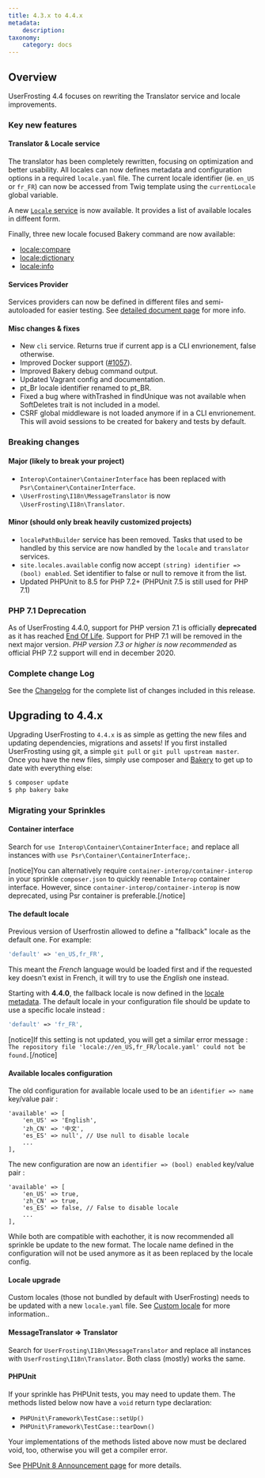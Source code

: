 ```yaml
---
title: 4.3.x to 4.4.x
metadata:
    description:
taxonomy:
    category: docs
---
```


## Overview

UserFrosting 4.4 focuses on rewriting the Translator service and locale improvements.

### Key new features

#### Translator & Locale service
The translator has been completely rewritten, focusing on optimization and better usability. All locales can now defines metadata and configuration options in a required `locale.yaml` file. The current locale identifier (ie. `en_US` or `fr_FR`) can now be accessed from Twig template using the `currentLocale` global variable.

A new [`Locale` service]() is now available. It provides a list of available locales in diffeent form.

Finally, three new locale focused Bakery command are now available:
- [locale:compare](/cli/commands#locale-compare)
- [locale:dictionary](/cli/commands#locale-dictionary)
- [locale:info](/cli/commands#locale-info)

#### Services Provider

Services providers can now be defined in different files and semi-autoloaded for easier testing. See [detailed document page]() for more info.

#### Misc changes & fixes

- New `cli` service. Returns true if current app is a CLI envrionement, false otherwise.
- Improved Docker support ([#1057](https://github.com/userfrosting/UserFrosting/issues/1057)).
- Improved Bakery debug command output.
- Updated Vagrant config and documentation.
- pt_Br locale identifier renamed to pt_BR.
- Fixed a bug where withTrashed in findUnique was not available when SoftDeletes trait is not included in a model.
- CSRF global middleware is not loaded anymore if in a CLI envrionement. This will avoid sessions to be created for bakery and tests by default.

### Breaking changes

#### Major (likely to break your project)
- `Interop\Container\ContainerInterface` has been replaced with `Psr\Container\ContainerInterface`.
- `\UserFrosting\I18n\MessageTranslator` is now `\UserFrosting\I18n\Translator`.

#### Minor (should only break heavily customized projects)
- `localePathBuilder` service has been removed. Tasks that used to be handled by this service are now handled by the `locale` and `translator` services.
- `site.locales.available` config now accept `(string) identifier => (bool) enabled`. Set identifier to false or null to remove it from the list.
- Updated PHPUnit to 8.5 for PHP 7.2+ (PHPUnit 7.5 is still used for PHP 7.1)

### PHP 7.1 Deprecation

As of UserFrosting 4.4.0, support for PHP version 7.1 is officially **deprecated** as it has reached [End Of Life](http://php.net/supported-versions.php). Support for PHP 7.1 will be removed in the next major version. *PHP version 7.3 or higher is now recommended* as official PHP 7.2 support will end in december 2020.

### Complete change Log

See the [Changelog](https://github.com/userfrosting/UserFrosting/blob/master/CHANGELOG.md#v440) for the complete list of changes included in this release.

## Upgrading to 4.4.x

Upgrading UserFrosting to `4.4.x` is as simple as getting the new files and updating dependencies, migrations and assets! If you first installed UserFrosting using git, a simple `git pull` or `git pull upstream master`. Once you have the new files, simply use composer and [Bakery](/cli) to get up to date with everything else:

```bash
$ composer update
$ php bakery bake
```

### Migrating your Sprinkles

#### Container interface

Search for `use Interop\Container\ContainerInterface;` and replace all instances with `use Psr\Container\ContainerInterface;`.

[notice]You can alternatively require `container-interop/container-interop` in your sprinkle `composer.json` to quickly reenable `Interop` container interface. However, since `container-interop/container-interop` is now deprecated, using Psr container is preferable.[/notice]

#### The default locale

Previous version of Userfrostin allowed to define a "fallback" locale as the default one. For example:

```php
'default' => 'en_US,fr_FR',
```

This meant the _French_ language would be loaded first and if the requested key doesn't exist in French, it will try to use the _English_ one instead.

Starting with **4.4.0**, the fallback locale is now defined in the [locale metadata](). The default locale in your configuration file should be update to use a specific locale instead :

```php
'default' => 'fr_FR',
```

[notice]If this setting is not updated, you will get a similar error message : `The repository file 'locale://en_US,fr_FR/locale.yaml' could not be found.`[/notice]

#### Available locales configuration

The old configuration for available locale used to be an `identifier => name` key/value pair :

```
'available' => [
    'en_US' => 'English',
    'zh_CN' => '中文',
    'es_ES' => null', // Use null to disable locale
    ...
],
```

The new configuration are now an `identifier => (bool) enabled` key/value pair :

```
'available' => [
    'en_US' => true,
    'zh_CN' => true,
    'es_ES' => false, // False to disable locale
    ...
],
```

While both are compatible with eachother, it is now recommended all sprinkle be update to the new format. The locale name defined in the configuration will not be used anymore as it as been replaced by the locale config.

#### Locale upgrade

Custom locales (those not bundled by default with UserFrosting) needs to be updated with a new `locale.yaml` file. See [Custom locale]() for more information..

#### MessageTranslator => Translator

Search for `UserFrosting\I18n\MessageTranslator` and replace all instances with `UserFrosting\I18n\Translator`. Both class (mostly) works the same.

#### PHPUnit

If your sprinkle has PHPUnit tests, you may need to update them. The methods listed below now have a `void` return type declaration:

- `PHPUnit\Framework\TestCase::setUp()`
- `PHPUnit\Framework\TestCase::tearDown()`

Your implementations of the methods listed above now must be declared void, too, otherwise you will get a compiler error.

See [PHPUnit 8 Announcement page](https://phpunit.de/announcements/phpunit-8.html) for more details.
